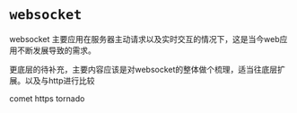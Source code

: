 # `websocket`
websocket 主要应用在服务器主动请求以及实时交互的情况下，这是当今web应用不断发展导致的需求。

更底层的待补充，主要内容应该是对websocket的整体做个梳理，适当往底层扩展。以及与http进行比较

comet
https
tornado
